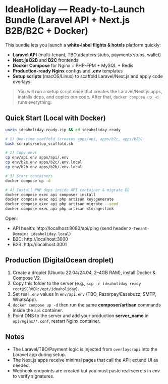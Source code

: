 # IdeaHoliday — Ready-to-Launch Bundle (Laravel API + Next.js B2B/B2C + Docker)

This bundle lets you launch a **white-label flights & hotels** platform quickly:
- **Laravel API** (multi-tenant, TBO adapters stubs, payments stubs, wallet)
- **Next.js B2B** and **B2C** frontends
- **Docker Compose** for Nginx + PHP-FPM + MySQL + Redis
- **Production-ready Nginx** configs and **.env** templates
- **Setup scripts** (macOS/Linux) to scaffold Laravel/Next.js and apply code overlays

> You will run a setup script once that creates the Laravel/Next.js apps, installs deps, and copies our code. After that, `docker compose up -d` runs everything.

## Quick Start (Local with Docker)
```bash
unzip ideaholiday-ready.zip && cd ideaholiday-ready

# 1) One-time scaffold (creates apps/api, apps/b2c, apps/b2b)
bash scripts/setup_scaffold.sh

# 2) Copy envs
cp env/api.env apps/api/.env
cp env/b2c.env apps/b2c/.env.local
cp env/b2b.env apps/b2b/.env.local

# 3) Start containers
docker compose up -d

# 4) Install PHP deps inside API container & migrate DB
docker compose exec api composer install
docker compose exec api php artisan key:generate
docker compose exec api php artisan migrate --seed
docker compose exec api php artisan storage:link
```

Open:
- API health: http://localhost:8080/api/ping (send header `X-Tenant-Domain: ideaholiday.local`)
- B2C: http://localhost:3000
- B2B: http://localhost:3001

## Production (DigitalOcean droplet)
1. Create a droplet (Ubuntu 22.04/24.04, 2–4GB RAM), install Docker & Compose V2.
2. Copy this folder to the server (e.g., `scp -r ideaholiday-ready root@SERVER:/opt/ideaholiday`).
3. Set real `.env` values in `env/api.env` (TBO, Razorpay/Easebuzz, SMTP, WhatsApp).
4. `docker compose up -d` then run the same **composer/artisan** commands inside the `api` container.
5. Point DNS to the server and add your production **server_name** in `ops/nginx/*.conf`, restart Nginx container.

## Notes
- The Laravel/TBO/Payment logic is injected from `overlays/api` into the Laravel app during setup.
- The Next.js apps receive minimal pages that call the API; extend UI as needed.
- Webhook endpoints are created but you must paste real secrets in env to verify signatures.
